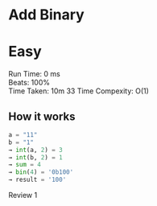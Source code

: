Add Binary
=========
# Easy
Run Time: 0 ms         
Beats: 100%      
Time Taken: 10m 33
Time Compexity: O(1)
## How it works
```python
a = "11"
b = "1"
→ int(a, 2) = 3
→ int(b, 2) = 1
→ sum = 4
→ bin(4) = '0b100'
→ result = '100'

```
Review 1
